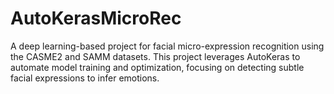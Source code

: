 # AutoKerasMicroRec
A deep learning-based project for facial micro-expression recognition using the CASME2 and SAMM datasets. This project leverages AutoKeras to automate model training and optimization, focusing on detecting subtle facial expressions to infer emotions. 
